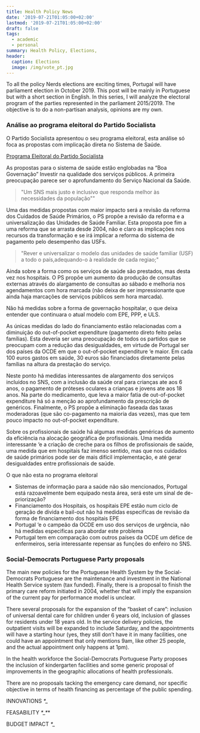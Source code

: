 ```yaml
---
title: Health Policy News  
date: '2019-07-21T01:05:00+02:00'
lastmod: '2019-07-21T01:05:00+02:00'
draft: false
tags:
  - academic
  - personal
summary: Health Policy, Elections, 
header:
  caption: Elections
  image: /img/vote_pt.jpg
---
```

To all the policy Nerds elections are exciting times, Portugal will have parliament election in October 2019. This post will be mainly in Portuguese but with a short section in English.  In this series, I will analyze the electoral program of the parties represented in the parliament 2015/2019. The objective is to do a non-partisan analysis, opinions are my own. 



### Análise ao programa eleitoral do Partido Socialista

O Partido Socialista apresentou o seu programa eleitoral, esta análise só foca as propostas com implicação direta no Sistema de Saúde.  

[Programa Eleitoral do Partido Socialista](https://www.ps.pt/programa-eleitoral-ps-legislativas2019.pdf)

As propostas para o sistema de saúde estão englobadas na “Boa Governação” Investir na qualidade dos serviços públicos. A primeira preocupação parece ser o aprofundamento do Serviço Nacional da Saúde. 

> "Um SNS mais justo e inclusivo que responda melhor às necessidades da população""

Uma das medidas propostas com maior impacto será a revisão da reforma dos Cuidados de Saúde Primários, o PS propõe a revisão da reforma e a universalização das Unidades de Saúde Familiar. Esta proposta poe fim a uma reforma que se arrasta desde 2004, não e claro as implicações nos recursos da transformação e se irá implicar a reforma do sistema de pagamento pelo desempenho das USFs.    

> "Rever e universalizar o modelo das unidades de saúde familiar (USF) a todo o país,adequando-o à realidade de cada regiao;"

Ainda sobre a forma como os serviços de saúde são prestados, mas desta vez nos hospitais. O PS propõe um aumento da produção de consultas externas através do alargamento de consultas ao sábado e melhoria nos agendamentos com hora marcada (não deixa de ser impressionante que ainda haja marcações de serviços públicos sem hora marcada). 

Não há medidas sobre a forma de governação hospitalar, o que deixa entender que continuara o atual modelo com EPE, PPP, e ULS. 

As únicas medidas do lado do financiamento estão relacionadas com a diminuição do out-of-pocket expenditure (pagamento direto feito pelas famílias). Esta deveria ser uma preocupação de todos os partidos que se preocupam com a redução das desigualdades, em virtude de Portugal ser dos países da OCDE em que o out-of-pocket expenditure ‘e maior. Em cada 100 euros gastos em saúde, 30 euros são financiados diretamente pelas famílias na altura da prestação do serviço. 

Neste ponto há medidas interessantes de alargamento dos serviços incluídos no SNS, com a inclusão da saúde oral para crianças ate aos 6 anos, o pagamento de próteses oculares a crianças e jovens ate aos 18 anos. Na parte do medicamento, que leva a maior fatia de out-of-pocket expenditure há só a menção ao aprofundamento da prescrição de genéricos. Finalmente, o PS propõe a eliminação faseada das taxas moderadoras (que são co-pagamento na maioria das vezes), mas que tem pouco impacto no out-of-pocket expenditure.   

Sobre os profissionais de saúde há algumas medidas genéricas de aumento da eficiência na alocação geográfica de profissionais. Uma medida interessante ‘e a criação de creche para os filhos de profissionais de saúde, uma medida que em hospitais faz imenso sentido, mas que nos cuidados de saúde primários pode ser de mais difícil implementação, e até gerar desigualdades entre profissionais de saúde.

O que não esta no programa eleitoral 
- Sistemas de informação para a saúde não são mencionados, Portugal está razoavelmente bem equipado nesta área, será este um sinal de de-priorização? 
- Financiamento dos Hospitais, os hospitais EPE estão num ciclo de geração de divida e bail-out não há medidas especificas de revisão da forma de financiamento dos hospitais EPE
- Portugal ‘e o campeão da OCDE em uso dos serviços de urgência, não há medidas especificas para abordar este problema
- Portugal tem em comparação com outros países da OCDE um défice de enfermeiros, seria interessante repensar as funções do enfeiro no SNS.

 

### Social-Democrats Portuguese Party proposals 

The main new policies for the Portuguese Health System by the Social-Democrats Portuguese are the maintenance and investment in the National Health Service system (tax funded). Finally, there is a proposal to finish the primary care reform initiated in 2004, whether that will imply the expansion of the current pay for performance model is unclear. 

There several proposals for the expansion of the “basket of care”: inclusion of universal dental care for children under 6 years old, inclusion of glasses for residents under 18 years old. In the service delivery policies, the outpatient visits will be expanded to include Saturday, and the appointments will have a starting hour (yes, they still don’t have it in many facilities, one could have an appointment that only mentions 9am, like other 25 people, and the actual appointment only happens at 1pm). 

In the health workforce the Social-Democrats Portuguese Party proposes the inclusion of kindergarten facilities and some generic proposal of improvements in the geographic allocations of health professionals. 

There are no proposals tacking the emergency care demand, nor specific objective in terms of health financing as percentage of the public spending.  

INNOVATIONS   _*_*_*

FEASABILITY   _*_*_*_*_*

BUDGET IMPACT _*_*_*
